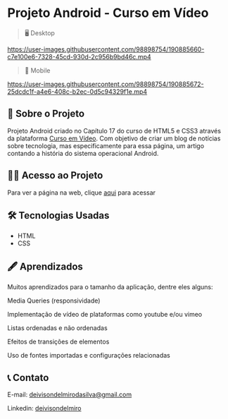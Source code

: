 # Projeto Android - Curso em Vídeo

> 🖥️ Desktop

https://user-images.githubusercontent.com/98898754/190885660-c7e100e6-7328-45cd-930d-2c956b9bd46c.mp4


> 📱 Mobile

https://user-images.githubusercontent.com/98898754/190885672-25dcdc1f-a4e6-408c-b2ec-0d5c94329f1e.mp4

## 📖 Sobre o Projeto

Projeto Android criado no Capítulo 17 do curso de HTML5 e CSS3 através da plataforma [Curso em Vídeo](https://www.cursoemvideo.com/).
Com objetivo de criar um blog de notícias sobre tecnologia, mas especificamente para essa página, um artigo contando a história do sistema operacional Android.

## 👨‍💻 Acesso ao Projeto
Para ver a página na web, clique [aqui](https://deivisondelmiro.github.io/projeto-android/) para acessar

## 🛠️ Tecnologias Usadas

- HTML
- CSS

## 🖋️ Aprendizados
Muitos aprendizados para o tamanho da aplicação, dentre eles alguns:

Media Queries (responsividade)

Implementação de vídeo de plataformas como youtube e/ou vimeo

Listas ordenadas e não ordenadas

Efeitos de transições de elementos

Uso de fontes importadas e configurações relacionadas

## 📞 Contato
E-mail: deivisondelmirodasilva@gmail.com

Linkedin: [deivisondelmiro](https://www.linkedin.com/in/deivisondelmiro/)


